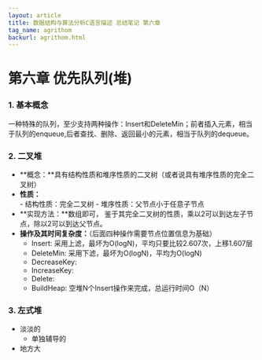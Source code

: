```yaml
---
layout: article
title: 数据结构与算法分析C语言描述 总结笔记 第六章
tag_name: agrithom
backurl: agrithom.html
---
```

<style>
	table th:nth-child(1){
		
	}
	table th:nth-child(2){
		
	}
</style>

# 第六章 优先队列(堆)
### 1. 基本概念
一种特殊的队列，至少支持两种操作：Insert和DeleteMin；前者插入元素，相当于队列的enqueue,后者查找、删除、返回最小的元素，相当于队列的dequeue。
### 2. 二叉堆
  - **概念：**具有结构性质和堆序性质的二叉树（或者说具有堆序性质的完全二叉树）
  -  **性质：**  
    - 结构性质：完全二叉树
    - 堆序性质：父节点小于任意子节点
  - **实现方法：**数组即可， 鉴于其完全二叉树的性质，乘以2可以到达左子节点，除以2可以到达父节点。
  - **操作及其时间复杂度：**（后面四种操作需要节点位置信息为基础）
	- Insert:  采用上滤，最坏为O(logN)，平均只要比较2.607次，上移1.607层
    - DeleteMin: 采用下滤，最坏为O(logN)，平均为O(logN)
    - DecreaseKey: 
    - IncreaseKey: 
    - Delete:
    - BuildHeap: 空堆N个Insert操作来完成，总运行时间O（N）
### 3. 左式堆
  - 淡淡的
  	- 单独辅导的
  - 地方大
